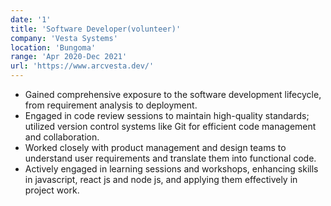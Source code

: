 ```yaml
---
date: '1'
title: 'Software Developer(volunteer)'
company: 'Vesta Systems'
location: 'Bungoma'
range: 'Apr 2020-Dec 2021'
url: 'https://www.arcvesta.dev/'
---
```


- Gained comprehensive exposure to the software development lifecycle, from requirement analysis to
  deployment.
- Engaged in code review sessions to maintain high-quality standards; utilized version control systems like Git for efficient code management and collaboration.
- Worked closely with product management and design teams to understand user requirements and translate them into functional code.
- Actively engaged in learning sessions and workshops, enhancing skills in javascript, react js and node js, and applying them effectively in project work.
